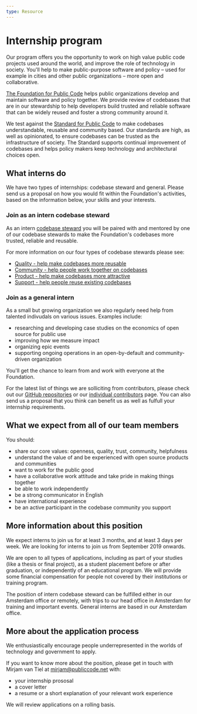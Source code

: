 ```yaml
---
type: Resource
---
```


# Internship program

Our program offers you the opportunity to work on high value public code projects used around the world, and improve the role of technology in society. You'll help to make public-purpose software and policy – used for example in cities and other public organizations – more open and collaborative.

[The Foundation for Public Code](https://publiccode.net) helps public organizations develop and maintain software and policy together. We provide review of codebases that are in our stewardship to help developers build trusted and reliable software that can be widely reused and foster a strong community around it.

We test against the [Standard for Public Code](https://standard.publiccode.net/) to make codebases understandable, reusable and community based. Our standards are high, as well as opinionated, to ensure codebases can be trusted as the infrastructure of society. The Standard supports continual improvement of codebases and helps policy makers keep technology and architectural choices open.

## What interns do

We have two types of internships: codebase steward and general. Please send us a proposal on how you would fit within the Foundation's activities, based on the information below, your skills and your interests.

### Join as an intern codebase steward

As an intern [codebase steward](https://publiccode.net/codebase-stewardship/) you will be paired with and mentored by one of our codebase stewards to make the Foundation's codebases more trusted, reliable and reusable.

For more information on our four types of codebase stewards please see:

* [Quality - help make codebases more reusable](quality.md)
* [Community - help people work together on codebases](community.md)
* [Product - help make codebases more attractive](product-marketing.md)
* [Support - help people reuse existing codebases](support.md)

### Join as a general intern

As a small but growing organization we also regularly need help from talented indivudals on various issues. Examples include:

* researching and developing case studies on the economics of open source for public use
* improving how we measure impact
* organizing epic events
* supporting ongoing operations in an open-by-default and community-driven organization

You'll get the chance to learn from and work with everyone at the Foundation.

For the latest list of things we are solliciting from contributors, please check out our [GitHub repositories](https://github.com/publiccodenet) or our [individual contributors](../contributor-guides/for-individuals.md) page. You can also send us  a proposal that you think can benefit us as well as fulfull your internship requirements.

## What we expect from all of our team members

You should:

* share our core values: openness, quality, trust, community, helpfulness
* understand the value of and be experienced with open source products and communities
* want to work for the public good
* have a collaborative work attitude and take pride in making things together
* be able to work independently
* be a strong communicator in English
* have international experience
* be an active participant in the codebase community you support

## More information about this position

We expect interns to join us for at least 3 months, and at least 3 days per week. We are looking for interns to join us from September 2019 onwards.

We are open to all types of applications, including as part of your studies (like a thesis or final project), as a student placement before or after graduation, or independently of an educational program. We will provide some financial compensation for people not covered by their institutions or training program.

The position of intern codebase steward can be fulfilled either in our Amsterdam office or remotely, with trips to our head office in Amsterdam for training and important events. General interns are based in our Amsterdam office.

## More about the application process

We enthusiastically encourage people underrepresented in the worlds of technology and government to apply.

If you want to know more about the position, please get in touch with Mirjam van Tiel at mirjam@publiccode.net with:

* your internship prososal
* a cover letter
* a resume or a short explanation of your relevant work experience

We will review applications on a rolling basis.
